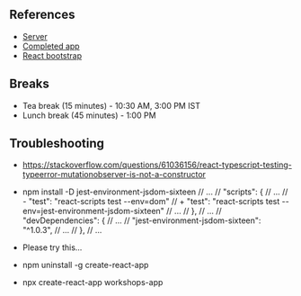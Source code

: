 ## References
- [Server](https://workshops-server.herokuapp.com/)
- [Completed app](https://vw-angular.s3.ap-south-1.amazonaws.com/index.html)
- [React bootstrap](https://react-bootstrap.github.io/)

## Breaks
- Tea break (15 minutes) - 10:30 AM, 3:00 PM IST
- Lunch break (45 minutes) - 1:00 PM

## Troubleshooting
- https://stackoverflow.com/questions/61036156/react-typescript-testing-typeerror-mutationobserver-is-not-a-constructor
- npm install -D jest-environment-jsdom-sixteen
//  ...
//   "scripts": {
//     ...
// -   "test": "react-scripts test --env=dom"
// +   "test": "react-scripts test --env=jest-environment-jsdom-sixteen"
//     ...
//   },
//   ...
//   "devDependencies": {
//     ...
//     "jest-environment-jsdom-sixteen": "^1.0.3",
//     ...
//   },
//   ...

- Please try this...
- npm uninstall -g create-react-app
- npx create-react-app workshops-app
